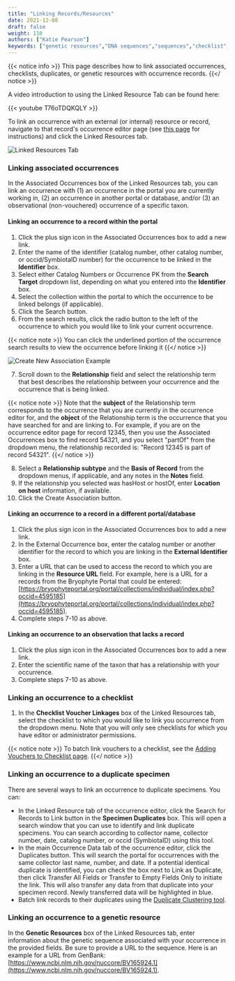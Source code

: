 ```yaml
---
title: "Linking Records/Resources"
date: 2021-12-08
draft: false
weight: 110
authors: ["Katie Pearson"]
keywords: ["genetic resources","DNA sequences","sequences","checklist","voucher","duplicate","associated occurrences"]
---
```


{{< notice info >}}
  This page describes how to link associated occurrences, checklists, duplicates, or genetic resources with occurrence records.
{{</ notice >}}

A video introduction to using the Linked Resource Tab can be found here:

{{< youtube T76oTDQKQLY >}}

To link an occurrence with an external (or internal) resource or record, navigate to that record's occurrence editor page (see [this page](https://biokic.github.io/symbiota-docs/editor/edit/) for instructions) and click the Linked Resources tab.

![Linked Resources Tab](/symbiota-docs/images/linkedresourcestab.PNG)

### Linking associated occurrences

In the Associated Occurrences box of the Linked Resources tab, you can link an occurrence with (1) an occurrence in the portal you are currently working in, (2) an occurrence in another portal or database, and/or (3) an observational (non-vouchered) occurrence of a specific taxon.

#### Linking an occurrence to a record within the portal
1. Click the plus sign icon in the Associated Occurrences box to add a new link.
2. Enter the name of the identifier (catalog number, other catalog number, or occid/SymbiotaID number) for the occurrence to be linked in the **Identifier** box.
3. Select either Catalog Numbers or Occurrence PK from the **Search Target** dropdown list, depending on what you entered into the **Identifier** box.
4. Select the collection within the portal to which the occurrence to be linked belongs (if applicable).
5. Click the Search button.
6. From the search results, click the radio button to the left of the occurrence to which you would like to link your current occurrence.

{{< notice note >}}
  You can click the underlined portion of the occurrence search results to view the occurrence before linking it
{{</ notice >}}

![Create New Association Example](/symbiota-docs/images/createassociation.PNG)

7. Scroll down to the **Relationship** field and select the relationship term that best describes the relationship between your occurrence and the occurrence that is being linked.

{{< notice note >}}
  Note that the **subject** of the Relationship term corresponds to the occurrence that you are currently in the occurrence editor for, and the **object** of the Relationship term is the occurrence that you have searched for and are linking to. For example, if you are on the occurrence editor page for record 12345, then you use the Associated Occurrences box to find record 54321, and you select "partOf" from the dropdown menu, the relationship recorded is: "Record 12345 is part of record 54321".
{{</ notice >}}

8. Select a **Relationship subtype** and the **Basis of Record** from the dropdown menus, if applicable, and any notes in the **Notes** field.
9. If the relationship you selected was hasHost or hostOf, enter **Location on host** information, if available.
10. Click the Create Association button.

#### Linking an occurrence to a record in a different portal/database
1. Click the plus sign icon in the Associated Occurrences box to add a new link.
2. In the External Occurrence box, enter the catalog number or another identifier for the record to which you are linking in the **External Identifier** box.
3. Enter a URL that can be used to access the record to which you are linking in the **Resource URL** field. For example, here is a URL for a records from the Bryophyte Portal that could be entered: [https://bryophyteportal.org/portal/collections/individual/index.php?occid=4595185](https://bryophyteportal.org/portal/collections/individual/index.php?occid=4595185).
4. Complete steps 7-10 as above.

#### Linking an occurrence to an observation that lacks a record
1. Click the plus sign icon in the Associated Occurrences box to add a new link.
2. Enter the scientific name of the taxon that has a relationship with your occurrence.
3. Complete steps 7-10 as above.

### Linking an occurrence to a checklist
1. In the **Checklist Voucher Linkages** box of the Linked Resources tab, select the checklist to which you would like to link you occurrence from the dropdown menu. Note that you will only see checklists for which you have editor or administrator permissions.

{{< notice note >}}
  To batch link vouchers to a checklist, see the [Adding Vouchers to Checklist page](https://biokic.github.io/symbiota-docs/user/checklist/voucher/).
{{</ notice >}}

### Linking an occurrence to a duplicate specimen
There are several ways to link an occurrence to duplicate specimens. You can:
* In the Linked Resource tab of the occurrence editor, click the Search for Records to Link button in the **Specimen Duplicates** box. This will open a search window that you can use to identify and link duplicate specimens. You can search according to collector name, collector number, date, catalog number, or occid (SymbiotaID) using this tool.
* In the main Occurrence Data tab of the occurrence editor, click the Duplicates button. This will search the portal for occurrences with the same collector last name, number, and date. If a potential identical duplicate is identified, you can check the box next to Link as Duplicate, then click Transfer All Fields or Transfer to Empty Fields Only to initiate the link. This will also transfer any data from that duplicate into your specimen record. Newly transferred data will be highlighted in blue.
* Batch link records to their duplicates using the [Duplicate Clustering tool](https://biokic.github.io/symbiota-docs/coll_manager/dup).

### Linking an occurrence to a genetic resource
In the **Genetic Resources** box of the Linked Resources tab, enter information about the genetic sequence associated with your occurrence in the provided fields. Be sure to provide a URL to the sequence. Here is an example for a URL from GenBank: [https://www.ncbi.nlm.nih.gov/nuccore/BV165924.1](https://www.ncbi.nlm.nih.gov/nuccore/BV165924.1).
